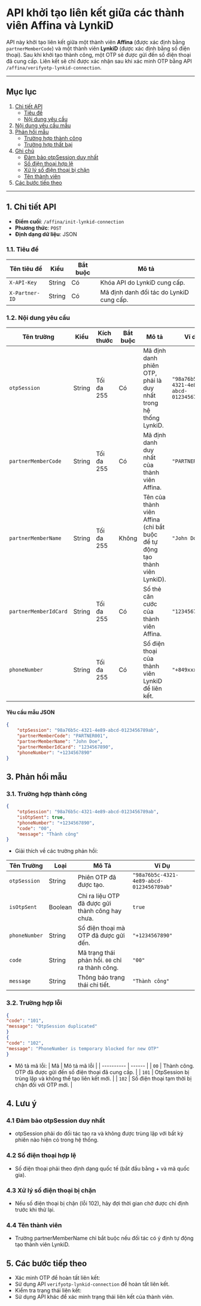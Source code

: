 # API khởi tạo liên kết giữa các thành viên Affina và LynkiD

API này khởi tạo liên kết giữa một thành viên **Affina** (được xác định bằng `partnerMemberCode`) và một thành viên **LynkiD** (được xác định bằng số điện thoại).
Sau khi khởi tạo thành công, một OTP sẽ được gửi đến số điện thoại đã cung cấp.
Liên kết sẽ chỉ được xác nhận sau khi xác minh OTP bằng API `/affina/verifyotp-lynkid-connection`.

---

## Mục lục

1. [Chi tiết API](#api-details)
    -   [Tiêu đề](#headers)
    -   [Nội dung yêu cầu](#request-body)
2. [Nội dung yêu cầu mẫu](#request)
3. [Phản hồi mẫu](#response)
    -   [Trường hợp thành công](#success)
    -   [Trường hợp thất bại](#failure)
4. [Ghi chú](#note)
    -   [Đảm bảo otpSession duy nhất](#note-1)
    -   [Số điện thoại hợp lệ](#note-2)
    -   [Xử lý số điện thoại bị chặn](#note-3)
    -   [Tên thành viên](#note-4)
5. [Các bước tiếp theo](#next-step)

---

## 1. Chi tiết API <a id="api-details"></a>

-   **Điểm cuối**: `/affina/init-lynkid-connection`
-   **Phương thức**: `POST`
-   **Định dạng dữ liệu**: JSON

### 1.1. Tiêu đề <a id="headers"></a>

| Tên tiêu đề    | Kiểu  | Bắt buộc | Mô tả                                    |
| -------------- | ----- | -------- | ---------------------------------------- |
| `X-API-Key`    | String | Có       | Khóa API do LynkiD cung cấp.             |
| `X-Partner-ID` | String | Có       | Mã định danh đối tác do LynkiD cung cấp. |

### 1.2. Nội dung yêu cầu <a id="request-body"></a>

| Tên trường            | Kiểu  | Kích thước | Bắt buộc | Mô tả                                                                      | Ví dụ                                    |
| --------------------- | ----- | ---------- | -------- | -------------------------------------------------------------------------- | ---------------------------------------- |
| `otpSession`          | String | Tối đa 255 | Có       | Mã định danh phiên OTP, phải là duy nhất trong hệ thống LynkiD.            | `"98a76b5c-4321-4e89-abcd-0123456789ab"` |
| `partnerMemberCode`   | String | Tối đa 255 | Có       | Mã định danh duy nhất của thành viên Affina.                               | `"PARTNER001"`                           |
| `partnerMemberName`   | String | Tối đa 255 | Không    | Tên của thành viên Affina (chỉ bắt buộc để tự động tạo thành viên LynkiD). | `"John Doe"`                             |
| `partnerMemberIdCard` | String | Tối đa 255 | Có       | Số thẻ căn cước của thành viên Affina.                                     | `"1234567890"`                           |
| `phoneNumber`         | String | Tối đa 255 | Có       | Số điện thoại của thành viên LynkiD để liên kết.                           | `"+849xxxxx"`                            |

#### **Yêu cầu mẫu JSON**

```json
{
    "otpSession": "98a76b5c-4321-4e89-abcd-0123456789ab",
    "partnerMemberCode": "PARTNER001",
    "partnerMemberName": "John Doe",
    "partnerMemberIdCard": "1234567890",
    "phoneNumber": "+1234567890"
}
```

## 3. Phản hồi mẫu <a id="response"></a>

### 3.1. Trường hợp thành công <a id="success"></a>

```json
{
    "otpSession": "98a76b5c-4321-4e89-abcd-0123456789ab",
    "isOtpSent": true,
    "phoneNumber": "+1234567890",
    "code": "00",
    "message": "Thành công"
}
```

-   Giải thích về các trường phản hồi:

| Tên Trường    | Loại    | Mô Tả                                            | Ví Dụ                                    |
| ------------- | ------- | ------------------------------------------------ | ---------------------------------------- |
| `otpSession`  | String   | Phiên OTP đã được tạo.                           | `"98a76b5c-4321-4e89-abcd-0123456789ab"` |
| `isOtpSent`   | Boolean | Chỉ ra liệu OTP đã được gửi thành công hay chưa. | `true`                                   |
| `phoneNumber` | String   | Số điện thoại mà OTP đã được gửi đến.            | `"+1234567890"`                          |
| `code`        | String   | Mã trạng thái phản hồi. `00` chỉ ra thành công.  | `"00"`                                   |
| `message`     | String   | Thông báo trạng thái chi tiết.                   | `"Thành công"`                           |

### 3.2. Trường hợp lỗi <a id="failure"></a>

```json
{
"code": "101",
"message": "OtpSession duplicated"
}
{
"code": "102",
"message": "PhoneNumber is temporary blocked for new OTP"
}
```

-   Mô tả mã lỗi:
    | Mã | Mô tả mã lỗi |
    | ---------- | ------ |
    | `00` | Thành công. OTP đã được gửi đến số điện thoại đã cung cấp. |
    | `101` | OtpSession bị trùng lặp và không thể tạo liên kết mới. |
    | `102` | Số điện thoại tạm thời bị chặn đối với OTP mới. |

## 4. Lưu ý <a id="note"></a>

### 4.1 Đảm bảo otpSession duy nhất <a id="note-1"></a>

-   otpSession phải do đối tác tạo ra và không được trùng lặp với bất kỳ phiên nào hiện có trong hệ thống.

### 4.2 Số điện thoại hợp lệ <a id="note-2"></a>

-   Số điện thoại phải theo định dạng quốc tế (bắt đầu bằng + và mã quốc gia).

### 4.3 Xử lý số điện thoại bị chặn <a id="note-3"></a>

-   Nếu số điện thoại bị chặn (lỗi 102), hãy đợi thời gian chờ được chỉ định trước khi thử lại.

### 4.4 Tên thành viên <a id="note-4"></a>

-   Trường partnerMemberName chỉ bắt buộc nếu đối tác có ý định tự động tạo thành viên LynkiD.

## 5. Các bước tiếp theo <a id="next-step"></a>

-   Xác minh OTP để hoàn tất liên kết:
-   Sử dụng API `verifyotp-lynkid-connection` để hoàn tất liên kết.
-   Kiểm tra trạng thái liên kết:
-   Sử dụng API khác để xác minh trạng thái liên kết của thành viên.
